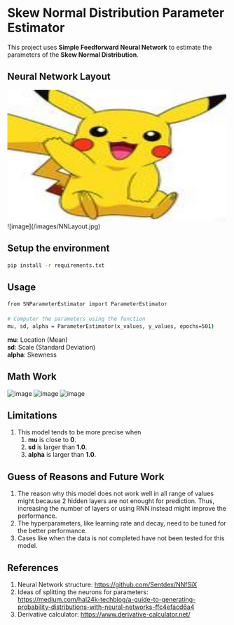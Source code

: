 # Skew Normal Distribution Parameter Estimator

This project uses **Simple Feedforward Neural Network** to estimate the parameters of the **Skew Normal Distribution**.

## Neural Network Layout

<img src="/TestImages/test.jpg" width="500" height="300">
![image](/images/NNLayout.jpg)

## Setup the environment

```bash
pip install -r requirements.txt
```

## Usage

```bash
from SNParameterEstimator import ParameterEstimator

# Computer the parameters using the function
mu, sd, alpha = ParameterEstimator(x_values, y_values, epochs=501)
```

**mu**: Location (Mean)  
**sd**: Scale (Standard Deviation)  
**alpha**: Skewness

## Math Work

![image](/images/dMu.jpg)
![image](/images/dSD.jpg)
![image](/images/dAlpha.jpg)

## Limitations

1. This model tends to be more precise when
    1. **mu** is close to **0**.
    2. **sd** is larger than **1.0**.
    3. **alpha** is larger than **1.0**.

## Guess of Reasons and Future Work

1. The reason why this model does not work well in all range of values might because 2 hidden layers are not enought for prediction. Thus, increasing the number of layers or using RNN instead might improve the performance.
2. The hyperparameters, like learning rate and decay, need to be tuned for the better performance.
3. Cases like when the data is not completed have not been tested for this model.

## References

1. Neural Network structure: https://github.com/Sentdex/NNfSiX
2. Ideas of splitting the neurons for parameters: https://medium.com/hal24k-techblog/a-guide-to-generating-probability-distributions-with-neural-networks-ffc4efacd6a4
3. Derivative calculator: https://www.derivative-calculator.net/

